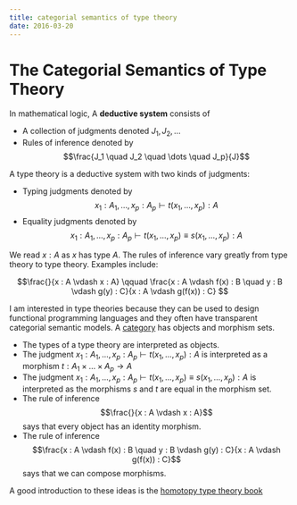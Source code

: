 ```yaml
---
title: categorial semantics of type theory
date: 2016-03-20
---
```


# The Categorial Semantics of Type Theory

In mathematical logic, A **deductive system** consists of

- A collection of judgments denoted $J_1,J_2,\dots$
- Rules of inference denoted by $$\frac{J_1 \quad J_2 \quad \dots \quad J_p}{J}$$

A type theory is a deductive system with two kinds of judgments:

- Typing judgments denoted by $$x_1 : A_1, \dots, x_p : A_p \vdash t(x_1,\dots,x_p) : A$$
- Equality judgments denoted by $$x_1 : A_1, \dots, x_p : A_p \vdash t(x_1,\dots,x_p) 
\equiv s(x_1,\dots,x_p) : A$$

We read $x : A$ as $x$ has type $A$. The rules of inference vary greatly from type 
theory to type theory. Examples include:

$$\frac{}{x : A \vdash x : A} \qquad 
\frac{x : A \vdash f(x) : B \quad y : B \vdash g(y) : C}{x : A \vdash g(f(x)) : C} $$

I am interested in type theories because they can be used to design functional 
programming languages and they often have transparent categorial semantic models. A 
[category](https://en.wikipedia.org/wiki/Category_%28mathematics%29) has objects and 
morphism sets. 

- The types of a type theory are interpreted as objects. 
- The judgment $x_1 : A_1, \dots, x_p : A_p \vdash t(x_1,\dots,x_p) : A$ is 
interpreted as a morphism $t : A_1 \times \dots \times A_p \to A$
- The judgment $x_1 : A_1, \dots, x_p : A_p \vdash t(x_1,\dots,x_p)
\equiv s(x_1,\dots,x_p) : A$ is interpreted as the morphisms $s$ and $t$ are equal in 
the morphism set.
- The rule of inference $$\frac{}{x : A \vdash x : A}$$ says that every object has an 
identity morphism.
- The rule of inference $$\frac{x : A \vdash f(x) : B \quad y : B \vdash g(y) : C}{x : 
A \vdash g(f(x)) : C}$$ says that we can compose morphisms.

A good introduction to these ideas is the [homotopy type theory book](http://homotopytypetheory.org/book/)
